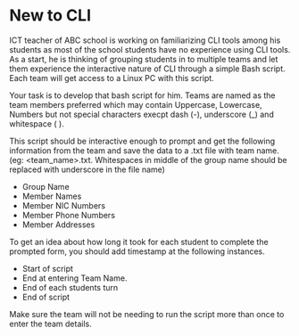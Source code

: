 # New to CLI

ICT teacher of ABC school is working on familiarizing CLI tools among his students as most of the school students have no experience using CLI tools. As a start, he is thinking of grouping students in to multiple teams and let them experience the interactive nature of CLI through a simple Bash script. Each team will get access to a Linux PC with this script. 

Your task is to develop that bash script for him. Teams are named as the team members preferred which may contain Uppercase, Lowercase, Numbers but not special characters execpt dash (-), underscore (_) and whitespace ( ).

This script should be interactive enough to prompt and get the following information from the team and save the data to a .txt file with team name. (eg: \<team_name>.txt. Whitespaces in middle of the group name should be replaced with underscore in the file name)
- Group Name
- Member Names
- Member NIC Numbers
- Member Phone Numbers
- Member Addresses

To get an idea about how long it took for each student to complete the prompted form, you should add timestamp at the following instances.
- Start of script
- End at entering Team Name.
- End of each students turn
- End of script

Make sure the team will not be needing to run the script more than once to enter the team details.